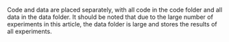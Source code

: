 Code and data are placed separately, with all code in the code folder and all data in the data folder. It should be noted that due to the large number of experiments in this article, the data folder is large and stores the results of all experiments.
